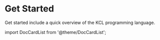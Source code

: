 # Get Started

Get started include a quick overview of the KCL programming language.

import DocCardList from '@theme/DocCardList';

<DocCardList />
